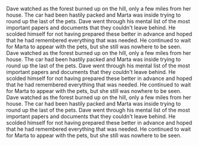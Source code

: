 Dave watched as the forest burned up on the hill, only a few miles from her house. The car had been hastily packed and Marta was inside trying to round up the last of the pets. Dave went through his mental list of the most important papers and documents that they couldn't leave behind. He scolded himself for not having prepared these better in advance and hoped that he had remembered everything that was needed. He continued to wait for Marta to appear with the pets, but she still was nowhere to be seen.
Dave watched as the forest burned up on the hill, only a few miles from her house. The car had been hastily packed and Marta was inside trying to round up the last of the pets. Dave went through his mental list of the most important papers and documents that they couldn't leave behind. He scolded himself for not having prepared these better in advance and hoped that he had remembered everything that was needed. He continued to wait for Marta to appear with the pets, but she still was nowhere to be seen.
Dave watched as the forest burned up on the hill, only a few miles from her house. The car had been hastily packed and Marta was inside trying to round up the last of the pets. Dave went through his mental list of the most important papers and documents that they couldn't leave behind. He scolded himself for not having prepared these better in advance and hoped that he had remembered everything that was needed. He continued to wait for Marta to appear with the pets, but she still was nowhere to be seen.